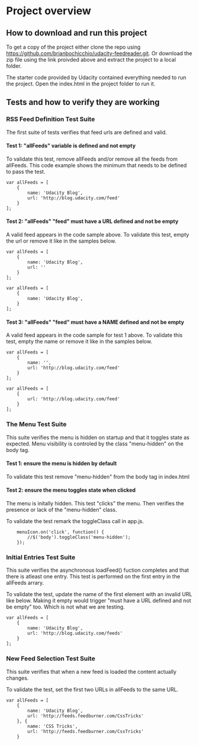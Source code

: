 # Project overview




## How to download and run this project

To get a copy of the project either clone the repo using https://github.com/brianbochicchio/udacity-feedreader.git. Or download the zip file using the link proivded above and extract the project to a local folder. 

The starter code provided by Udacity contained everything needed to run the project. Open the index.html in the project folder to run it. 


## Tests and how to verify they are working

### RSS Feed Definition Test Suite
The first suite of tests verifies that feed urls are defined and valid. 

#### Test 1:  "allFeeds" variable is defined and not empty

To validate this test, remove allFeeds and/or remove all the feeds from allFeeds. This code example shows the minimum that needs to be defined to pass the test. 

``` 
var allFeeds = [
    {
        name: 'Udacity Blog',
        url: 'http://blog.udacity.com/feed'
    }
];
```

#### Test 2:  "allFeeds" "feed" must have a URL defined and not be empty

A valid feed appears in the code sample above. To validate this test, empty the url or remove it like in the samples below. 

``` 
var allFeeds = [
    {
        name: 'Udacity Blog',
        url: ''
    }
];
```
``` 
var allFeeds = [
    {
        name: 'Udacity Blog',
    }
];
```

#### Test 3:  "allFeeds" "feed" must have a NAME defined and not be empty

A valid feed appears in the code sample for test 1 above. To validate this test, empty the name or remove it like in the samples below.

``` 
var allFeeds = [
    {
        name: '',
        url: 'http://blog.udacity.com/feed'
    }
];
```
``` 
var allFeeds = [
    {
        url: 'http://blog.udacity.com/feed'
    }
];
```


### The Menu Test Suite
This suite verifies the menu is hidden on startup and that it toggles state as expected. Menu visibility is controled by the class "menu-hidden" on the body tag.

#### Test 1:  ensure the menu is hidden by default
To validate this test remove "menu-hidden" from the body tag in index.html 

#### Test 2:  ensure the menu toggles state when clicked
The menu is initally hidden.  This test "clicks" the menu. Then verifies the presence or lack of the "menu-hidden" class. 

To validate the test remark the toggleClass call in app.js. 

````
    menuIcon.on('click', function() {
        //$('body').toggleClass('menu-hidden');
    });
````

### Initial Entries Test Suite
This suite verifies the asynchronous loadFeed() fuction completes and that there is atleast one entry. This test is performed on the first entry in the allFeeds arrary. 

To validate the test, update the name of the first element with an invalid URL like below.  Making it empty would trigger "must have a URL defined and not be empty" too.  Which is not what we are testing. 


``` 
var allFeeds = [
    {
        name: 'Udacity Blog',
        url: 'http://blog.udacity.com/feeds'
    }
];
```

### New Feed Selection Test Suite
This suite verifies that when a new feed is loaded the content actually changes. 

To validate the test, set the first two URLs in allFeeds to the same URL.  

````
var allFeeds = [
    {
        name: 'Udacity Blog',
        url: 'http://feeds.feedburner.com/CssTricks'
    }, {
        name: 'CSS Tricks',
        url: 'http://feeds.feedburner.com/CssTricks'
    }
````
